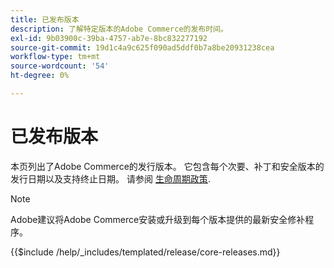 ```yaml
---
title: 已发布版本
description: 了解特定版本的Adobe Commerce的发布时间。
exl-id: 9b03900c-39ba-4757-ab7e-8bc832277192
source-git-commit: 19d1c4a9c625f090ad5ddf0b7a8be20931238cea
workflow-type: tm+mt
source-wordcount: '54'
ht-degree: 0%

---
```


# 已发布版本

本页列出了Adobe Commerce的发行版本。 它包含每个次要、补丁和安全版本的发行日期以及支持终止日期。 请参阅 [生命周期政策](lifecycle-policy.md).

>[!NOTE]
>
>Adobe建议将Adobe Commerce安装或升级到每个版本提供的最新安全修补程序。

{{$include /help/_includes/templated/release/core-releases.md}}
